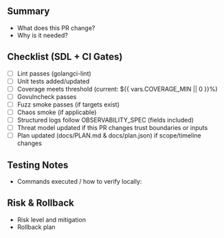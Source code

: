 ﻿## Summary
- What does this PR change?
- Why is it needed?

## Checklist (SDL + CI Gates)
- [ ] Lint passes (golangci-lint)
- [ ] Unit tests added/updated
- [ ] Coverage meets threshold (current: ${{ vars.COVERAGE_MIN || 0 }}%)
- [ ] Govulncheck passes
- [ ] Fuzz smoke passes (if targets exist)
- [ ] Chaos smoke (if applicable)
- [ ] Structured logs follow OBSERVABILITY_SPEC (fields included)
- [ ] Threat model updated if this PR changes trust boundaries or inputs
- [ ] Plan updated (docs/PLAN.md & docs/plan.json) if scope/timeline changes

## Testing Notes
- Commands executed / how to verify locally:

## Risk & Rollback
- Risk level and mitigation
- Rollback plan
